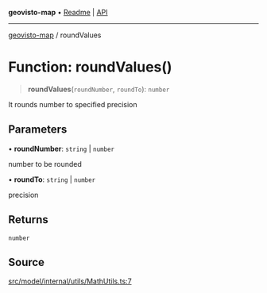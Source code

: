 **geovisto-map** • [Readme](../README.md) \| [API](../globals.md)

***

[geovisto-map](../README.md) / roundValues

# Function: roundValues()

> **roundValues**(`roundNumber`, `roundTo`): `number`

It rounds number to specified precision

## Parameters

• **roundNumber**: `string` \| `number`

number to be rounded

• **roundTo**: `string` \| `number`

precision

## Returns

`number`

## Source

[src/model/internal/utils/MathUtils.ts:7](https://github.com/geovisto/geovisto-map/blob/e22d774889dbc28cc1ec62933ecf6bab6690f172/src/model/internal/utils/MathUtils.ts#L7)
